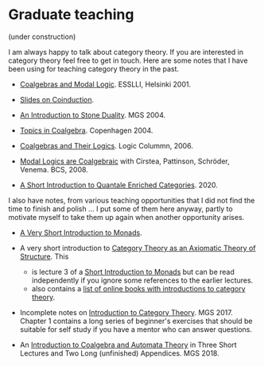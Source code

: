 # Graduate teaching

(under construction)

I am always happy to talk about category theory. If you are interested in category theory feel free to get in touch. Here are some notes that I have been using for teaching category theory in the past.

- [Coalgebras and Modal Logic](/papers/cml.pdf). ESSLLI, Helsinki 2001.

- [Slides on Coinduction](/papers/coinduction.pdf).

- [An Introduction to Stone Duality](/papers/stone-duality.pdf). MGS 2004.

- [Topics in Coalgebra](/papers/Copenhagen04/cop04.pdf). Copenhagen 2004.

- [Coalgebras and Their Logics](/papers/lc.pdf). Logic Colummn, 2006. 

- [Modal Logics are Coalgebraic](papers/BCS08/ModalCoalg.pdf) with Cirstea, Pattinson, Schröder, Venema. BCS, 2008.

- [A Short Introduction to Quantale Enriched Categories](https://www.overleaf.com/read/jrkxdxmyqmyd#59fe08). 2020.

I also have notes, from various teaching opportunities that I did not find the time to finish and polish ...  I put some of them here anyway, partly to motivate myself to take them up again when another opportunity arises.

- [A Very Short Introduction to Monads](https://hackmd.io/@alexhkurz/ByD5fgecY).
- A very short introduction to [Category Theory as an Axiomatic Theory of Structure](https://hackmd.io/@alexhkurz/BktmSSgCP). This
    - is lecture 3 of a [Short Introduction to Monads](https://hackmd.io/@alexhkurz/H1OxumxRP) but can be read independently if you ignore some references to the earlier lectures. 
    - also contains a [list of online books with introductions to category theory](https://hackmd.io/JGNOqD4aQHquNcqisW0glA#References-and-Further-Reading).

- Incomplete notes on [Introduction to Category Theory](/papers/intro-category-theory.pdf). MGS 2017. Chapter 1 contains a long series of beginner's exercises that should be suitable for self study if you have a mentor who can answer questions.

- An  [Introduction to Coalgebra and Automata Theory](/papers/coalgebras-mgs2018.pdf) in Three Short Lectures and Two Long (unfinished) Appendices. MGS 2018.





